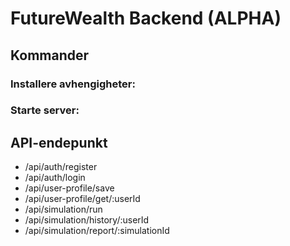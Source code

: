
# FutureWealth Backend (ALPHA)

## Kommander

### Installere avhengigheter:


### Starte server:


## API-endepunkt

- /api/auth/register
- /api/auth/login
- /api/user-profile/save
- /api/user-profile/get/:userId
- /api/simulation/run
- /api/simulation/history/:userId
- /api/simulation/report/:simulationId
